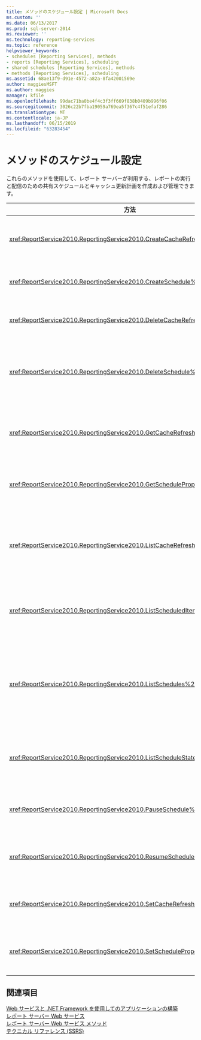 ```yaml
---
title: メソッドのスケジュール設定 | Microsoft Docs
ms.custom: ''
ms.date: 06/13/2017
ms.prod: sql-server-2014
ms.reviewer: ''
ms.technology: reporting-services
ms.topic: reference
helpviewer_keywords:
- schedules [Reporting Services], methods
- reports [Reporting Services], scheduling
- shared schedules [Reporting Services], methods
- methods [Reporting Services], scheduling
ms.assetid: 68ae13f9-d91e-4572-a82a-8fa42001569e
author: maggiesMSFT
ms.author: maggies
manager: kfile
ms.openlocfilehash: 99dac71ba0be4f4c3f3ff669f838b0409b996f06
ms.sourcegitcommit: 3026c22b7fba19059a769ea5f367c4f51efaf286
ms.translationtype: MT
ms.contentlocale: ja-JP
ms.lasthandoff: 06/15/2019
ms.locfileid: "63283454"
---
```

# <a name="scheduling-methods"></a>メソッドのスケジュール設定
  これらのメソッドを使用して、レポート サーバーが利用する、レポートの実行と配信のための共有スケジュールとキャッシュ更新計画を作成および管理できます。  
  
|方法|操作|  
|------------|------------|  
|<xref:ReportService2010.ReportingService2010.CreateCacheRefreshPlan%2A>|アイテムのキャッシュ更新プランを作成します。|  
|<xref:ReportService2010.ReportingService2010.CreateSchedule%2A>|新しい共有スケジュールを作成します。|  
|<xref:ReportService2010.ReportingService2010.DeleteCacheRefreshPlan%2A>|キャッシュ更新プランを削除します。|  
|<xref:ReportService2010.ReportingService2010.DeleteSchedule%2A>|特定のスケジュール ID に基づいて共有スケジュールを削除します。|  
|<xref:ReportService2010.ReportingService2010.GetCacheRefreshPlanProperties%2A>|指定したキャッシュ更新プランのプロパティを返します。|  
|<xref:ReportService2010.ReportingService2010.GetScheduleProperties%2A>|共有スケジュールのプロパティ値を返します。|  
|<xref:ReportService2010.ReportingService2010.ListCacheRefreshPlans%2A>|カタログ アイテムに関連付けられたキャッシュ更新プランの一覧を返します。|  
|<xref:ReportService2010.ReportingService2010.ListScheduledItems%2A>|共有スケジュールに関連付けられたアイテムの一覧を返します。|  
|<xref:ReportService2010.ReportingService2010.ListSchedules%2A>|レポート サーバーまたは SharePoint サイトにおけるすべての共有スケジュールの一覧を返します。|  
|<xref:ReportService2010.ReportingService2010.ListScheduleStates%2A>|サポートされているスケジュールの状態の一覧を返します。|  
|<xref:ReportService2010.ReportingService2010.PauseSchedule%2A>|指定したスケジュールの実行を一時停止します。|  
|<xref:ReportService2010.ReportingService2010.ResumeSchedule%2A>|一時停止している共有スケジュールを再開します。|  
|<xref:ReportService2010.ReportingService2010.SetCacheRefreshPlanProperties%2A>|キャッシュ更新計画のプロパティを設定します。|  
|<xref:ReportService2010.ReportingService2010.SetScheduleProperties%2A>|共有スケジュールのプロパティ値を設定します。|  
  
## <a name="see-also"></a>関連項目  
 [Web サービスと .NET Framework を使用してのアプリケーションの構築](../net-framework/building-applications-using-the-web-service-and-the-net-framework.md)   
 [レポート サーバー Web サービス](../report-server-web-service.md)   
 [レポート サーバー Web サービス メソッド](report-server-web-service-methods.md)   
 [テクニカル リファレンス (SSRS)](../../technical-reference-ssrs.md)  
  
  
